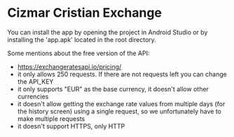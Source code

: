 # Cizmar Cristian Exchange

You can install the app by opening the project in Android Studio or by installing the 'app.apk'
located in the root directory.

Some mentions about the free version of the API:

- https://exchangeratesapi.io/pricing/
- it only allows 250 requests. If there are not requests left you can change the API_KEY
- it only supports "EUR" as the base currency, it doesn't allow other currencies
- it doesn't allow getting the exchange rate values from multiple days (for the history screen)
  using a single request, so we unfortunately have to make multiple requests
- it doesn't support HTTPS, only HTTP